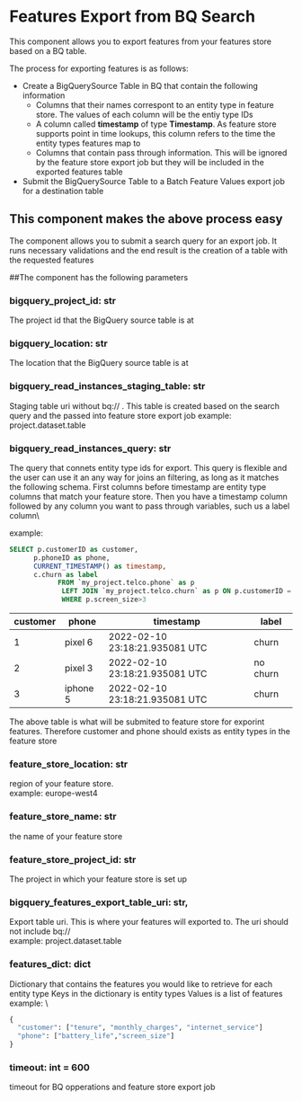 # Features Export from BQ Search

This component allows you to export features from your features store based on a BQ table.

The process for exporting features is as follows:
* Create a BigQuerySource Table in BQ that contain the following information
  * Columns that their names correspont to an entity type in feature store. The values of each column will be the entiy type IDs 
  * A column called **timestamp** of type **Timestamp**. As feature store supports point in time lookups, this column refers to the time the entity types features map to
  * Columns that contain pass through information. This will be ignored by the feature store export job but they will be included in the exported features table
* Submit the BigQuerySource Table to a Batch Feature Values export job for a destination table

## This component makes the above process easy
The component allows you to submit a search query for an export job. It runs necessary validations and the end result is
the creation of a table with the requested features

##The component has the following parameters

### bigquery_project_id: str
The project id that the BigQuery source table is at

### bigquery_location: str
The location that the BigQuery source table is at

### bigquery_read_instances_staging_table: str
Staging table uri without bq://
. This table is created based on the search query and the passed into feature store export job
example: project.dataset.table 

### bigquery_read_instances_query: str
The query that connets entity type ids for export.
This query is flexible and the user can use it an any way for joins an filtering, as long as it matches the following
schema. First columns before timestamp are entity type columns that match your feature store. Then you have a timestamp 
column followed by any column you want to pass through variables, such us a label column\

example:
```SQL
SELECT p.customerID as customer, 
      p.phoneID as phone, 
      CURRENT_TIMESTAMP() as timestamp, 
      c.churn as label
            FROM `my_project.telco.phone` as p
             LEFT JOIN `my_project.telco.churn` as p ON p.customerID = c.customerID  
             WHERE p.screen_size>3
```

| customer | phone    |  timestamp | label    | 
|----------|----------|---|----------|
| 1        | pixel 6  | 2022-02-10 23:18:21.935081 UTC  | churn    |
| 2        | pixel 3  | 2022-02-10 23:18:21.935081 UTC  | no churn |
| 3        | iphone 5 | 2022-02-10 23:18:21.935081 UTC  | churn    |

The above table is what will be submited to feature store for exporint features.
Therefore customer and phone should exists as entity types in the feature store

### feature_store_location: str
region of your feature store.\
example: europe-west4

### feature_store_name: str
the name of your feature store

### feature_store_project_id: str
The project in which your feature store is set up

### bigquery_features_export_table_uri: str,
Export table uri. This is where your features will exported to. The uri should not include bq://\
example: project.dataset.table

### features_dict: dict
Dictionary that contains the features you would like to retrieve for each entity type
Keys in the dictionary is entity types
Values is a list of features
\
example: \
```python
{
  "customer": ["tenure", "monthly_charges", "internet_service"]
  "phone": ["battery_life","screen_size"]
}
```

### timeout: int = 600
timeout for BQ opperations and feature store export job
